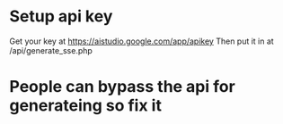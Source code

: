 # Setup api key
Get your key at https://aistudio.google.com/app/apikey
Then put it in at /api/generate_sse.php
# People can bypass the api for generateing so fix it


